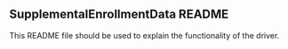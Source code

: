 ## SupplementalEnrollmentData README

This README file should be used to explain the functionality of the driver.
